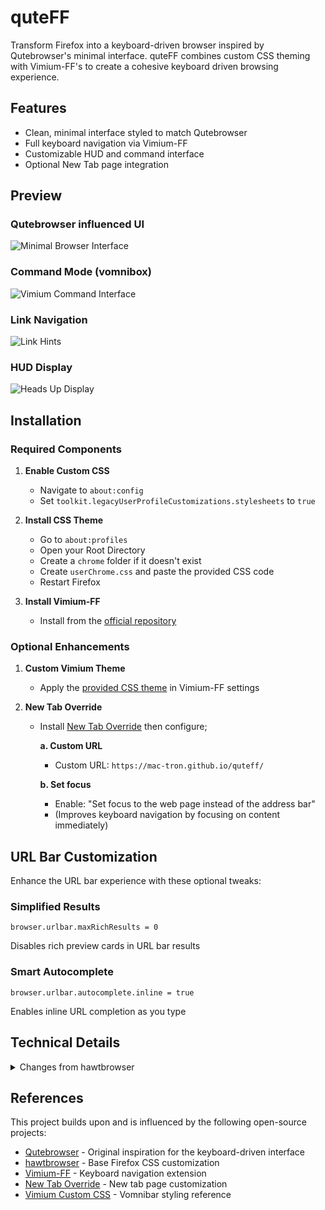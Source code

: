 # quteFF

Transform Firefox into a keyboard-driven browser inspired by Qutebrowser's minimal interface. quteFF combines custom CSS theming with Vimium-FF's to create a cohesive keyboard driven browsing experience.

## Features

- Clean, minimal interface styled to match Qutebrowser
- Full keyboard navigation via Vimium-FF
- Customizable HUD and command interface
- Optional New Tab page integration

## Preview

### Qutebrowser influenced UI
![Minimal Browser Interface](https://github.com/user-attachments/assets/f5be697d-4815-48fa-97c1-9ffed6c3015c)

### Command Mode (vomnibox)
![Vimium Command Interface](https://github.com/user-attachments/assets/2fbc341f-d27e-4722-bc42-7f3351f169ad)

### Link Navigation
![Link Hints](https://github.com/user-attachments/assets/9d970671-e209-40e5-950e-cb7ff8708ba5)

### HUD Display
![Heads Up Display](https://github.com/user-attachments/assets/e5f320f7-cbec-4ebe-92a8-e214c59b2532)

## Installation

### Required Components

1. **Enable Custom CSS**
   - Navigate to `about:config`
   - Set `toolkit.legacyUserProfileCustomizations.stylesheets` to `true`

2. **Install CSS Theme**
   - Go to `about:profiles`
   - Open your Root Directory
   - Create a `chrome` folder if it doesn't exist
   - Create `userChrome.css` and paste the provided CSS code
   - Restart Firefox

3. **Install Vimium-FF**
   - Install from the [official repository](https://github.com/philc/vimium/)

### Optional Enhancements

1. **Custom Vimium Theme**
   - Apply the [provided CSS theme](https://github.com/mac-tron/quteff/blob/main/vimium-ff.css) in Vimium-FF settings

2. **New Tab Override**
   - Install [New Tab Override](https://github.com/cadeyrn/newtaboverride) then configure;
     
     **a. Custom URL**
     - Custom URL: `https://mac-tron.github.io/quteff/`
     
     **b. Set focus**
     - Enable: "Set focus to the web page instead of the address bar"
     - (Improves keyboard navigation by focusing on content immediately)

## URL Bar Customization

Enhance the URL bar experience with these optional tweaks:

### Simplified Results
```
browser.urlbar.maxRichResults = 0
```
Disables rich preview cards in URL bar results

### Smart Autocomplete
```
browser.urlbar.autocomplete.inline = true
```
Enables inline URL completion as you type

## Technical Details

<details>
<summary>Changes from hawtbrowser</summary>

Key improvements over the original [hawtbrowser](https://github.com/IanLeCorbeau/hawtbrowser) theme:

### Interface Refinements
- Consistent toolbar and button sizing
- Improved extension icon handling
- Enhanced tab highlighting with purple accents
- Standardized spacing and alignment

### Technical Updates
- Added aspect-ratio properties for better scaling
- Improved icon containment and scaling
- Enhanced extension button layout
- Standardized height variable usage

</details>

## References

This project builds upon and is influenced by the following open-source projects:

- [Qutebrowser](https://www.qutebrowser.org/) - Original inspiration for the keyboard-driven interface
- [hawtbrowser](https://github.com/IanLeCorbeau/hawtbrowser) - Base Firefox CSS customization
- [Vimium-FF](https://github.com/philc/vimium/) - Keyboard navigation extension
- [New Tab Override](https://github.com/cadeyrn/newtaboverride) - New tab page customization
- [Vimium Custom CSS](https://github.com/okaihe/vomnibar-custom-css) - Vomnibar styling reference
